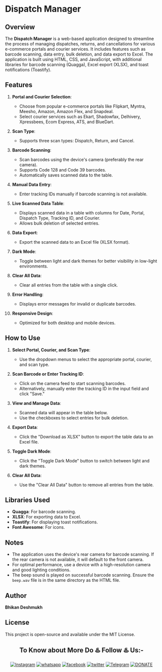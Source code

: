 # Dispatch Manager

## Overview
The **Dispatch Manager** is a web-based application designed to streamline the process of managing dispatches, returns, and cancellations for various e-commerce portals and courier services. It includes features such as barcode scanning, data entry, bulk deletion, and data export to Excel. The application is built using HTML, CSS, and JavaScript, with additional libraries for barcode scanning (Quagga), Excel export (XLSX), and toast notifications (Toastify).

## Features
1. **Portal and Courier Selection**:  
   - Choose from popular e-commerce portals like Flipkart, Myntra, Meesho, Amazon, Amazon Flex, and Snapdeal.  
   - Select courier services such as Ekart, Shadowfax, Delhivery, Xpressbees, Ecom Express, ATS, and BlueDart.  

2. **Scan Type**:  
   - Supports three scan types: Dispatch, Return, and Cancel.  

3. **Barcode Scanning**:  
   - Scan barcodes using the device's camera (preferably the rear camera).  
   - Supports Code 128 and Code 39 barcodes.  
   - Automatically saves scanned data to the table.  

4. **Manual Data Entry**:  
   - Enter tracking IDs manually if barcode scanning is not available.  

5. **Live Scanned Data Table**:  
   - Displays scanned data in a table with columns for Date, Portal, Dispatch Type, Tracking ID, and Courier.  
   - Allows bulk deletion of selected entries.  

6. **Data Export**:  
   - Export the scanned data to an Excel file (XLSX format).  

7. **Dark Mode**:  
   - Toggle between light and dark themes for better visibility in low-light environments.  

8. **Clear All Data**:  
   - Clear all entries from the table with a single click.  

9. **Error Handling**:  
   - Displays error messages for invalid or duplicate barcodes.  

10. **Responsive Design**:  
    - Optimized for both desktop and mobile devices.  

## How to Use
1. **Select Portal, Courier, and Scan Type**:  
   - Use the dropdown menus to select the appropriate portal, courier, and scan type.  

2. **Scan Barcode or Enter Tracking ID**:  
   - Click on the camera feed to start scanning barcodes.  
   - Alternatively, manually enter the tracking ID in the input field and click "Save."  

3. **View and Manage Data**:  
   - Scanned data will appear in the table below.  
   - Use the checkboxes to select entries for bulk deletion.  

4. **Export Data**:  
   - Click the "Download as XLSX" button to export the table data to an Excel file.  

5. **Toggle Dark Mode**:  
   - Click the "Toggle Dark Mode" button to switch between light and dark themes.  

6. **Clear All Data**:  
   - Use the "Clear All Data" button to remove all entries from the table.  

## Libraries Used
- **Quagga**: For barcode scanning.  
- **XLSX**: For exporting data to Excel.  
- **Toastify**: For displaying toast notifications.  
- **Font Awesome**: For icons.    

## Notes
- The application uses the device's rear camera for barcode scanning. If the rear camera is not available, it will default to the front camera.  
- For optimal performance, use a device with a high-resolution camera and good lighting conditions.  
- The beep sound is played on successful barcode scanning. Ensure the `beep.wav` file is in the same directory as the HTML file.  

## Author
**Bhikan Deshmukh**  

## License
This project is open-source and available under the MIT License.  

## <h2 align="center">To Know about More Do ♨️ Follow ♨️ Us:-</h2>
<p align="center">
<a href="https://www.instagram.com/bhikan_deshmukh/"><img title="Instagram" src="https://img.shields.io/badge/instagram-%23E4405F.svg?&style=for-the-badge&logo=instagram&logoColor=white"></a>
<a href="https://wa.me/918600525401"><img title="whatsapp" src="https://img.shields.io/badge/WHATSAPP-%2325D366.svg?&style=for-the-badge&logo=whatsapp&logoColor=white"></a>
<a href="https://www.facebook.com/thebhikandeshmukh"><img title="facebook" src="https://img.shields.io/badge/facebook-%231877F2.svg?&style=for-the-badge&logo=facebook&logoColor=white"></a>
<a href="https://www.twitter.com/bhikan_deshmukh/"><img title="twitter" src="https://img.shields.io/badge/twitter-%231DA1F2.svg?&style=for-the-badge&logo=twitter&logoColor=white"></a>
<a href="#"><img title="Telegram" src="https://img.shields.io/badge/Telegram-blue?style=for-the-badge&logo=Telegram"></a>
<a href="#"><img title="DONATE" src="https://img.shields.io/badge/DONATE-yellow?style=for-the-badge&logo=google-pay"></a>
</p>
